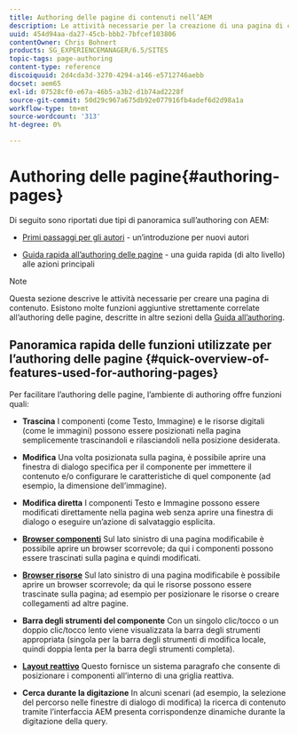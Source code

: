 ```yaml
---
title: Authoring delle pagine di contenuti nell’AEM
description: Le attività necessarie per la creazione di una pagina di contenuto.
uuid: 454d94aa-da27-45cb-bbb2-7bfcef103806
contentOwner: Chris Bohnert
products: SG_EXPERIENCEMANAGER/6.5/SITES
topic-tags: page-authoring
content-type: reference
discoiquuid: 2d4cda3d-3270-4294-a146-e5712746aebb
docset: aem65
exl-id: 07528cf0-e67a-46b5-a3b2-d1b74ad2228f
source-git-commit: 50d29c967a675db92e077916fb4adef6d2d98a1a
workflow-type: tm+mt
source-wordcount: '313'
ht-degree: 0%

---
```


# Authoring delle pagine{#authoring-pages}

Di seguito sono riportati due tipi di panoramica sull’authoring con AEM:

* [Primi passaggi per gli autori](/help/sites-authoring/first-steps.md) - un’introduzione per nuovi autori

* [Guida rapida all’authoring delle pagine](/help/sites-authoring/qg-page-authoring.md) - una guida rapida (di alto livello) alle azioni principali

>[!NOTE]
>
>Questa sezione descrive le attività necessarie per creare una pagina di contenuto. Esistono molte funzioni aggiuntive strettamente correlate all’authoring delle pagine, descritte in altre sezioni della [Guida all’authoring](/help/sites-authoring/home.md).

## Panoramica rapida delle funzioni utilizzate per l’authoring delle pagine {#quick-overview-of-features-used-for-authoring-pages}

Per facilitare l’authoring delle pagine, l’ambiente di authoring offre funzioni quali:

* **Trascina**
I componenti (come Testo, Immagine) e le risorse digitali (come le immagini) possono essere posizionati nella pagina semplicemente trascinandoli e rilasciandoli nella posizione desiderata.

* **Modifica**
Una volta posizionata sulla pagina, è possibile aprire una finestra di dialogo specifica per il componente per immettere il contenuto e/o configurare le caratteristiche di quel componente (ad esempio, la dimensione dell’immagine).

* **Modifica diretta**
I componenti Testo e Immagine possono essere modificati direttamente nella pagina web senza aprire una finestra di dialogo o eseguire un’azione di salvataggio esplicita.

* **[Browser componenti](/help/sites-authoring/author-environment-tools.md#componentsbrowsertouchoptimizedui)**
Sul lato sinistro di una pagina modificabile è possibile aprire un browser scorrevole; da qui i componenti possono essere trascinati sulla pagina e quindi modificati.

* **[Browser risorse](/help/sites-authoring/author-environment-tools.md#assetsbrowsertouchoptimizedui)**
Sul lato sinistro di una pagina modificabile è possibile aprire un browser scorrevole; da qui le risorse possono essere trascinate sulla pagina; ad esempio per posizionare le risorse o creare collegamenti ad altre pagine.

* **Barra degli strumenti del componente**
Con un singolo clic/tocco o un doppio clic/tocco lento viene visualizzata la barra degli strumenti appropriata (singola per la barra degli strumenti di modifica locale, quindi doppia lenta per la barra degli strumenti completa).

* **[Layout reattivo](/help/sites-authoring/responsive-layout.md)**
Questo fornisce un sistema paragrafo che consente di posizionare i componenti all’interno di una griglia reattiva.

* **Cerca durante la digitazione**
In alcuni scenari (ad esempio, la selezione del percorso nelle finestre di dialogo di modifica) la ricerca di contenuto tramite l’interfaccia AEM presenta corrispondenze dinamiche durante la digitazione della query.
